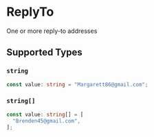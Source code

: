# ReplyTo

One or more reply-to addresses


## Supported Types

### `string`

```typescript
const value: string = "Margarett86@gmail.com";
```

### `string[]`

```typescript
const value: string[] = [
  "Brenden45@gmail.com",
];
```

